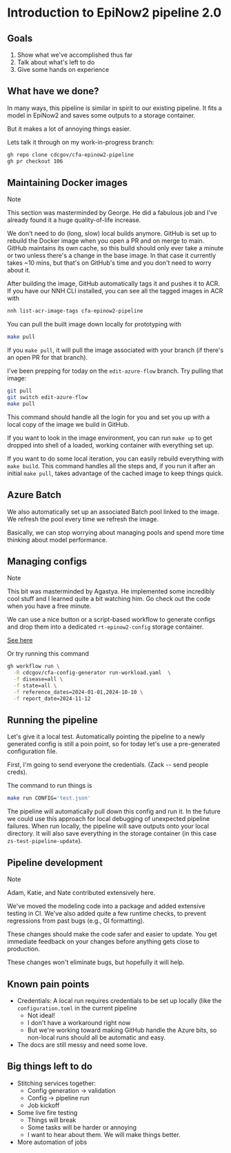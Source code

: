 # Introduction to EpiNow2 pipeline 2.0

## Goals

1. Show what we've accomplished thus far
2. Talk about what's left to do
3. Give some hands on experience

## What have we done?

In many ways, this pipeline is similar in spirit to our existing pipeline.
It fits a model in EpiNow2 and saves some outputs to a storage container.

But it makes a lot of annoying things easier.

Lets talk it through on my work-in-progress branch:
```sh
gh repo clone cdcgov/cfa-epinow2-pipeline
gh pr checkout 106
```

## Maintaining Docker images

>[!NOTE]
> This section was masterminded by George. He did a fabulous job and I've already found it a huge quality-of-life increase.

We don't need to do (long, slow) local builds anymore.
GitHub is set up to rebuild the Docker image when you open a PR and on merge to main.
GitHub maintains its own cache, so this build should only ever take a minute or two unless there's a change in the base image.
In that case it currently takes ~10 mins, but that's on GitHub's time and you don't need to worry about it.

After building the image, GitHub automatically tags it and pushes it to ACR.
If you have our NNH CLI installed, you can see all the tagged images in ACR with
```sh
nnh list-acr-image-tags cfa-epinow2-pipeline
```

You can pull the built image down locally for prototyping with
```sh
make pull
```

If you `make pull`, it will pull the image associated with your branch (if there's an open PR for that branch).

I've been prepping for today on the `edit-azure-flow` branch.
Try pulling that image:
```sh
git pull
git switch edit-azure-flow
make pull
```

This command should handle all the login for you and set you up with a local copy of the image we build in GitHub.

If you want to look in the image environment, you can run `make up` to get dropped into shell of a loaded, working container with everything set up.

If you want to do some local iteration, you can easily rebuild everything with `make build`. This command handles all the steps and, if you run it after an initial `make pull`, takes advantage of the cached image to keep things quick.

## Azure Batch

We also automatically set up an associated Batch pool linked to the image.
We refresh the pool every time we refresh the image.

Basically, we can stop worrying about managing pools and spend more time thinking about model performance.

## Managing configs

>[!NOTE]
> This bit was masterminded by Agastya. He implemented some incredibly cool stuff and I learned quite a bit watching him. Go check out the code when you have a free minute.

We can use a nice button or a script-based workflow to generate configs and drop them into a dedicated `rt-epinow2-config` storage container.

[See here](https://github.com/CDCgov/cfa-config-generator/actions/workflows/run-workload.yaml)

Or try running this command
```sh
gh workflow run \
  -R cdcgov/cfa-config-generator run-workload.yaml  \
  -f disease=all \
  -f state=all \
  -f reference_dates=2024-01-01,2024-10-10 \
  -f report_date=2024-11-12
```

## Running the pipeline

Let's give it a local test.
Automatically pointing the pipeline to a newly generated config is still a poin point, so for today let's use a pre-generated configuration file.

First, I'm going to send everyone the credentials. (Zack -- send people creds).

The command to run things is
```sh
make run CONFIG='test.json'
```

The pipeline will automatically pull down this config and run it.
In the future we could use this approach for local debugging of unexpected pipeline failures.
When run locally, the pipeline will save outputs onto your local directory.
It will also save everything in the storage container (in this case `zs-test-pipeline-update`).

## Pipeline development

>[!NOTE]
> Adam, Katie, and Nate contributed extensively here.

We've moved the modeling code into a package and added extensive testing in CI.
We've also added quite a few runtime checks, to prevent regressions from past bugs (e.g., GI formatting).

These changes should make the code safer and easier to update.
You get immediate feedback on your changes before anything gets close to production.

These changes won't eliminate bugs, but hopefully it will help.

## Known pain points

* Credentials: A local run requires credentials to be set up locally (like the `configuration.toml` in the current pipeline
    * Not ideal!
    * I don't have a workaround right now
    * But we're working toward making GitHub handle the Azure bits, so non-local runs should all be automatic and easy.
* The docs are still messy and need some love.

## Big things left to do

* Stitching services together:
   * Config generation -> validation
   * Config -> pipeline run
   * Job kickoff
* Some live fire testing
   * Things will break
   * Some tasks will be harder or annoying
   * I want to hear about them. We will make things better.
* More automation of jobs
